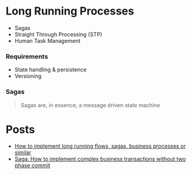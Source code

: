 # Long Running Processes

- Sagas
- Straight Through Processing (STP)
- Human Task Management

### Requirements

- State handling & persistence
- Versioning

### Sagas

> Sagas are, in essence, a message driven state machine


# Posts

- [How to implement long running flows, sagas, business processes or similar](https://blog.bernd-ruecker.com/how-to-implement-long-running-flows-sagas-business-processes-or-similar-3c870a1b95a8)
- [Saga: How to implement complex business transactions without two phase commit](https://blog.bernd-ruecker.com/saga-how-to-implement-complex-business-transactions-without-two-phase-commit-e00aa41a1b1b)
